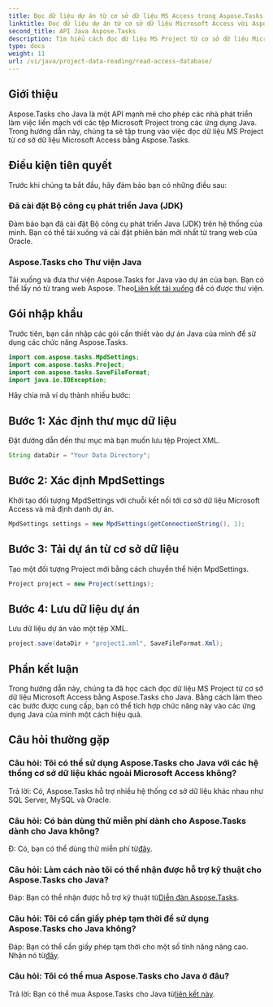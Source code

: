 ```yaml
---
title: Đọc dữ liệu dự án từ cơ sở dữ liệu MS Access trong Aspose.Tasks
linktitle: Đọc dữ liệu dự án từ cơ sở dữ liệu Microsoft Access với Aspose.Tasks
second_title: API Java Aspose.Tasks
description: Tìm hiểu cách đọc dữ liệu MS Project từ cơ sở dữ liệu Microsoft Access bằng Aspose.Tasks cho Java. Hãy làm theo hướng dẫn từng bước của chúng tôi để tích hợp liền mạch.
type: docs
weight: 11
url: /vi/java/project-data-reading/read-access-database/
---
```

## Giới thiệu
Aspose.Tasks cho Java là một API mạnh mẽ cho phép các nhà phát triển làm việc liền mạch với các tệp Microsoft Project trong các ứng dụng Java. Trong hướng dẫn này, chúng ta sẽ tập trung vào việc đọc dữ liệu MS Project từ cơ sở dữ liệu Microsoft Access bằng Aspose.Tasks.
## Điều kiện tiên quyết
Trước khi chúng ta bắt đầu, hãy đảm bảo bạn có những điều sau:
### Đã cài đặt Bộ công cụ phát triển Java (JDK)
Đảm bảo bạn đã cài đặt Bộ công cụ phát triển Java (JDK) trên hệ thống của mình. Bạn có thể tải xuống và cài đặt phiên bản mới nhất từ trang web của Oracle.
### Aspose.Tasks cho Thư viện Java
 Tải xuống và đưa thư viện Aspose.Tasks for Java vào dự án của bạn. Bạn có thể lấy nó từ trang web Aspose. Theo[Liên kết tải xuống](https://releases.aspose.com/tasks/java/) để có được thư viện.

## Gói nhập khẩu
Trước tiên, bạn cần nhập các gói cần thiết vào dự án Java của mình để sử dụng các chức năng Aspose.Tasks.
```java
import com.aspose.tasks.MpdSettings;
import com.aspose.tasks.Project;
import com.aspose.tasks.SaveFileFormat;
import java.io.IOException;
```

Hãy chia mã ví dụ thành nhiều bước:
## Bước 1: Xác định thư mục dữ liệu
Đặt đường dẫn đến thư mục mà bạn muốn lưu tệp Project XML.
```java
String dataDir = "Your Data Directory";
```
## Bước 2: Xác định MpdSettings
Khởi tạo đối tượng MpdSettings với chuỗi kết nối tới cơ sở dữ liệu Microsoft Access và mã định danh dự án.
```java
MpdSettings settings = new MpdSettings(getConnectionString(), 1);
```
## Bước 3: Tải dự án từ cơ sở dữ liệu
Tạo một đối tượng Project mới bằng cách chuyển thể hiện MpdSettings.
```java
Project project = new Project(settings);
```
## Bước 4: Lưu dữ liệu dự án
Lưu dữ liệu dự án vào một tệp XML.
```java
project.save(dataDir + "project1.xml", SaveFileFormat.Xml);
```

## Phần kết luận
Trong hướng dẫn này, chúng ta đã học cách đọc dữ liệu MS Project từ cơ sở dữ liệu Microsoft Access bằng Aspose.Tasks cho Java. Bằng cách làm theo các bước được cung cấp, bạn có thể tích hợp chức năng này vào các ứng dụng Java của mình một cách hiệu quả.
## Câu hỏi thường gặp
### Câu hỏi: Tôi có thể sử dụng Aspose.Tasks cho Java với các hệ thống cơ sở dữ liệu khác ngoài Microsoft Access không?
Trả lời: Có, Aspose.Tasks hỗ trợ nhiều hệ thống cơ sở dữ liệu khác nhau như SQL Server, MySQL và Oracle.
### Câu hỏi: Có bản dùng thử miễn phí dành cho Aspose.Tasks dành cho Java không?
 Đ: Có, bạn có thể dùng thử miễn phí từ[đây](https://releases.aspose.com/).
### Câu hỏi: Làm cách nào tôi có thể nhận được hỗ trợ kỹ thuật cho Aspose.Tasks cho Java?
 Đáp: Bạn có thể nhận được hỗ trợ kỹ thuật từ[Diễn đàn Aspose.Tasks](https://forum.aspose.com/c/tasks/15).
### Câu hỏi: Tôi có cần giấy phép tạm thời để sử dụng Aspose.Tasks cho Java không?
 Đáp: Bạn có thể cần giấy phép tạm thời cho một số tính năng nâng cao. Nhận nó từ[đây](https://purchase.aspose.com/temporary-license/).
### Câu hỏi: Tôi có thể mua Aspose.Tasks cho Java ở đâu?
 Trả lời: Bạn có thể mua Aspose.Tasks cho Java từ[liên kết này](https://purchase.aspose.com/buy).